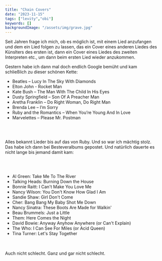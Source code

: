 ```yaml
---
title: "Chain Covers"
date: "2023-11-15"
tags: ["levity","obi"]
keywords: []
backgroundImage: "/assets/img/grave.jpg"
---
```

Seit Jahren frage ich mich, ob es möglich ist, mit einem Lied anzufangen und dem ein Lied folgen zu lassen, das ein Cover eines anderen Liedes des Künslters des ersten ist, dann ein Cover eines Liedes des zweiten Interpreten etc., um dann beim ersten Lied wieder anzukommen.

Gestern habe ich dann mal doch endlich Google bemüht und kam schließlich zu dieser schönen Kette:

<ul class="no-bullets">
<li>Beatles – Lucy In The Sky With Diamonds</li>
<li>Elton John - Rocket Man</li>
<li>Kate Bush – The Man With The Child In His Eyes</li>
<li>Dusty Springfield – Son Of A Preacher Man</li>
<li>Aretha Franklin – Do Right Woman, Do Right Man</li>
<li>Brenda Lee – I’m Sorry</li>
<li>Ruby and the Romantics – When You’re Young And In Love</li>
<li>Marvelettes – Please Mr. Postman</li>
</ul>

<br>
<br>


Alles bekannt Lieder bis auf das von Ruby. Und so war ich mächtig stolz. Das habe ich dann bei Besteveralbums gepostet. Und natürlich dauerte es nicht lange bis jemand damit kam:

<br>
<br>

<ul class="no-bullets">
<li>Al Green: Take Me To The River</li>
<li>Talking Heads: Burning Down the House</li>
<li>Bonnie Raitt: I Can't Make You Love Me</li>
<li>Nancy Wilson: You Don't Know How Glad I Am</li>
<li>Sandie Shaw: Girl Don't Come</li>
<li>Cher: Bang Bang My Baby Shot Me Down</li>
<li>Nancy Sinatra: These Boots Are Made for Walkin'</li>
<li>Beau Brummels: Just a Little</li>
<li>Them: Here Comes the Night</li>
<li>David Bowie: Anyway Anyhow Anywhere (or Can't Explain)</li>
<li>The Who: I Can See For Miles (or Acid Queen)</li>
<li>Tina Turner: Let's Stay Together</li>
</ul>
<br>
<br>
Auch nicht schlecht. Ganz und gar nicht schlecht.

